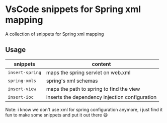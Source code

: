 # VsCode snippets for Spring xml mapping

A collection of snippets for Spring xml mapping

## Usage

| snippets | content |
|----------|---------|
|`insert-spring` | maps the spring servlet on web.xml|
| `spring-xmls` | spring's xml schemas|
| `insert-view` | maps the path to spring to find the view |
| `insert-ioc` | inserts the dependency injection configuration|

Note: i know we don't use xml for spring configuration anymore, i just find it fun to make some snippets and put it out there :smile: